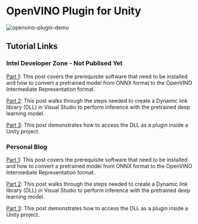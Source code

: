 # OpenVINO Plugin for Unity
 
![openvino-plugin-demo](openvino-plugin-demo.gif)

## Tutorial Links

### Intel Developer Zone - Not Publised Yet

[Part 1](): This post covers the prerequisite software that need to be installed and how to convert a pretrained model from ONNX format to the OpenVINO Intermediate Representation format.

[Part 2](): This post walks through the steps needed to create a Dynamic link library (DLL) in Visual Studio to perform inference with the pretrained deep learning model.

[Part 3](): This post demonstrates how to access the DLL as a plugin inside a Unity project.

### Personal Blog
[Part 1](https://christianjmills.com/OpenVINO-Plugin-for-Unity-Tutorial-1/): This post covers the prerequisite software that need to be installed and how to convert a pretrained model from ONNX format to the OpenVINO Intermediate Representation format.

[Part 2](https://christianjmills.com/OpenVINO-Plugin-for-Unity-Tutorial-2/): This post walks through the steps needed to create a Dynamic link library (DLL) in Visual Studio to perform inference with the pretrained deep learning model.

[Part 3](https://christianjmills.com/OpenVINO-Plugin-for-Unity-Tutorial-3/): This post demonstrates how to access the DLL as a plugin inside a Unity project.
